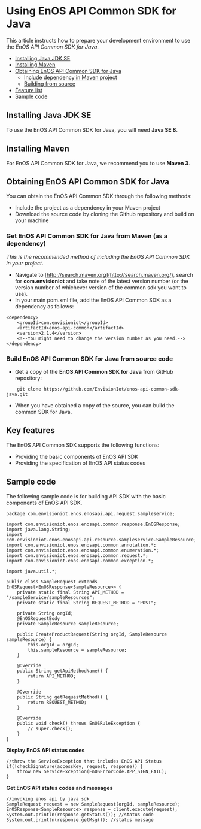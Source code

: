 # Using EnOS API Common SDK for Java

This article instructs how to prepare your development environment to use the *EnOS API Common SDK for Java*.

- [Installing Java JDK SE](https://github.com/EnvisionIot/enos-api-common-sdk-java#installjava)
- [Installing Maven](https://github.com/EnvisionIot/enos-api-common-sdk-java#installmaven)
- [Obtaining EnOS API Common SDK for Java](https://github.com/EnvisionIot/enos-api-common-sdk-java#installiot)
  - [Include dependency in Maven project](https://github.com/EnvisionIot/enos-api-common-sdk-java#installiotmaven)
  - [Building from source](https://github.com/EnvisionIot/enos-api-common-sdk-java#installiotsource)
- [Feature list](https://github.com/EnvisionIot/enos-api-common-sdk-java#featurelist)
- [Sample code](https://github.com/EnvisionIot/enos-api-common-sdk-java#samplecode)

<a name="installjava"></a>
## Installing Java JDK SE

To use the EnOS API Common SDK for Java, you will need **Java SE 8**.

<a name="installmaven"></a>
## Installing Maven

For EnOS API Common SDK for Java, we recommend you to use **Maven 3**.

<a name="installiot"></a>
## Obtaining EnOS API Common SDK for Java

You can obtain the EnOS API Common SDK through the following methods:

- Include the project as a dependency in your Maven project
- Download the source code by cloning the Github repository and build on your machine

<a name="installiotmaven"></a>
### Get EnOS API Common SDK for Java from Maven (as a dependency)

*This is the recommended method of including the EnOS API Common SDK in your project.*

- Navigate to [http://search.maven.org](http://search.maven.org/), search for **com.envisioniot** and take note of the latest version number (or the version number of whichever version of the common sdk you want to use).
- In your main pom.xml file, add the EnOS API Common SDK as a dependency as follows:

```
<dependency>
    <groupId>com.envisioniot</groupId>
    <artifactId>enos-api-common</artifactId>
    <version>2.1.4</version>
    <!--You might need to change the version number as you need.-->
</dependency>
```

<a name="installiotsource"></a>
### Build EnOS API Common SDK for Java from source code

- Get a copy of the **EnOS API Common SDK for Java** from GitHub repository:

```
	git clone https://github.com/EnvisionIot/enos-api-common-sdk-java.git
```

- When you have obtained a copy of the source, you can build the common SDK for Java.

<a name="featurelist"></a>
## Key features

The EnOS API Common SDK supports the following functions:

- Providing the basic components of EnOS API SDK
- Providing the specification of EnOS API status codes

<a name="samplecode"></a>
## Sample code

The following sample code is for building API SDK with the basic components of EnOS API SDK.

```
package com.envisioniot.enos.enosapi.api.request.sampleservice;

import com.envisioniot.enos.enosapi.common.response.EnOSResponse;
import java.lang.String;
import com.envisioniot.enos.enosapi.api.resource.sampleservice.SampleResource;
import com.envisioniot.enos.enosapi.common.annotation.*;
import com.envisioniot.enos.enosapi.common.enumeration.*;
import com.envisioniot.enos.enosapi.common.request.*;
import com.envisioniot.enos.enosapi.common.exception.*;

import java.util.*;

public class SampleRequest extends EnOSRequest<EnOSResponse<SampleResource>> {
    private static final String API_METHOD = "/sampleService/sampleResources";
    private static final String REQUEST_METHOD = "POST";
    
    private String orgId;
    @EnOSRequestBody
    private SampleResource sampleResource;

    public CreateProductRequest(String orgId, SampleResource sampleResource) {
        this.orgId = orgId;
        this.sampleResource = sampleResource;
    }

    @Override
    public String getApiMethodName() {
        return API_METHOD;
    }

    @Override
    public String getRequestMethod() {
        return REQUEST_METHOD;
    }

    @Override
    public void check() throws EnOSRuleException {
        // super.check();
    }
}
```
**Display EnOS API status codes**

```
//throw the ServiceException that includes EnOS API Status
if(!checkSignature(accessKey, request, response)) {
    throw new ServiceException(EnOSErrorCode.APP_SIGN_FAIL);
}
```

**Get EnOS API status codes and messages**

```
//invoking enos api by java sdk
SampleRequest request = new SampleRequest(orgId, sampleResource);
EnOSResponse<SampleResource> response = client.execute(request);
System.out.println(response.getStatus()); //status code
System.out.println(response.getMsg()); //status message
```